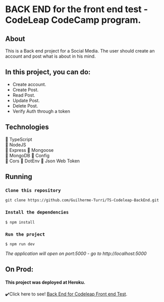 # BACK END for the front end test - CodeLeap CodeCamp program.

## About

This is a Back end project for a Social Media. The user should create an account and post what is about in his mind.

## In this project, you can do:

- Create account.  
- Create Post.  
- Read Post.  
- Update Post.  
- Delete Post.  
- Verify Auth through a token

## Technologies
:large_blue_circle: TypeScript  
:large_blue_circle: NodeJS  
:large_blue_circle: Express
:large_blue_circle: Mongoose  
:large_blue_circle: MongoDB
:large_blue_circle: Config  
:large_blue_circle: Cors
:large_blue_circle: DotEnv
:large_blue_circle: Json Web Token  



## Running

### `Clone this repository`
 ~~~
 git clone https://github.com/Guilherme-Turri/TS-Codeleap-BackEnd.git
~~~
### `Install the dependencies`
 ~~~
$ npm install
~~~

### `Run the project`
 ~~~
$ npm run dev
~~~
*The application will open on port:5000 - go to http://<area>localhost:5000*

## On Prod:
#### This project was deployed at **Heroku**.  
:heavy_check_mark:Click here to see! [Back End for Codeleap Front end Test](https://ts-backend-codeleap.herokuapp.com/).




